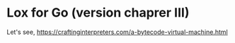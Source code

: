 # Lox for Go (version chaprer III)

Let's see, https://craftinginterpreters.com/a-bytecode-virtual-machine.html
